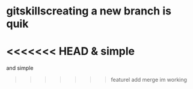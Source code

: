 # gitskillscreating a new branch is quik
<<<<<<< HEAD
 & simple
=======
 and simple
>>>>>>> featurel
 add merge
 im working
